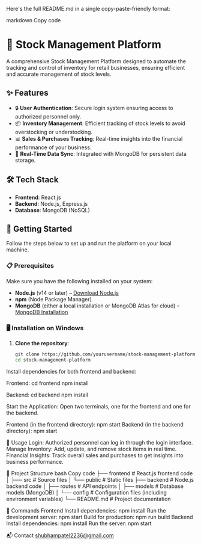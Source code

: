 Here's the full README.md in a single copy-paste-friendly format:

markdown
Copy code
# 🏪 Stock Management Platform

A comprehensive Stock Management Platform designed to automate the tracking and control of inventory for retail businesses, ensuring efficient and accurate management of stock levels.

## ✨ Features

- 🔒 **User Authentication**: Secure login system ensuring access to authorized personnel only.
- 📦 **Inventory Management**: Efficient tracking of stock levels to avoid overstocking or understocking.
- 📊 **Sales & Purchases Tracking**: Real-time insights into the financial performance of your business.
- 🔄 **Real-Time Data Sync**: Integrated with MongoDB for persistent data storage.
  
## 🛠️ Tech Stack

- **Frontend**: React.js
- **Backend**: Node.js, Express.js
- **Database**: MongoDB (NoSQL)

## 🚀 Getting Started

Follow the steps below to set up and run the platform on your local machine.

### 📋 Prerequisites

Make sure you have the following installed on your system:

- **Node.js** (v14 or later) – [Download Node.js](https://nodejs.org/)
- **npm** (Node Package Manager)
- **MongoDB** (either a local installation or MongoDB Atlas for cloud) – [MongoDB Installation](https://www.mongodb.com/try/download/community)

### 🖥️ Installation on Windows

1. **Clone the repository**:
   ```bash
   git clone https://github.com/yourusername/stock-management-platform.git
   cd stock-management-platform
Install dependencies for both frontend and backend:

Frontend:
cd frontend
npm install

Backend:
cd backend
npm install



Start the Application: Open two terminals, one for the frontend and one for the backend.

Frontend (in the frontend directory):
npm start
Backend (in the backend directory):
npm start


📝 Usage
Login: Authorized personnel can log in through the login interface.
Manage Inventory: Add, update, and remove stock items in real time.
Financial Insights: Track overall sales and purchases to get insights into business performance.

📂 Project Structure
bash
Copy code
├── frontend       # React.js frontend code
│   ├── src        # Source files
│   └── public     # Static files
├── backend        # Node.js backend code
│   ├── routes     # API endpoints
│   ├── models     # Database models (MongoDB)
│   └── config     # Configuration files (including environment variables)
└── README.md      # Project documentation

🔧 Commands
Frontend
Install dependencies: npm install
Run the development server: npm start
Build for production: npm run build
Backend
Install dependencies: npm install
Run the server: npm start

📬 Contact
shubhampatel2236@gmail.com







